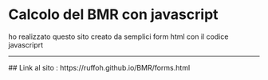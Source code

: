 # Calcolo del BMR con javascript
ho realizzato questo sito creato da semplici form html con il codice javascriprt
<hr>
## Link al sito : https://ruffoh.github.io/BMR/forms.html
